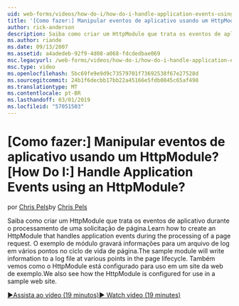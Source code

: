 ```yaml
---
uid: web-forms/videos/how-do-i/how-do-i-handle-application-events-using-an-httpmodule
title: '[Como fazer:] Manipular eventos de aplicativo usando um HttpModule? | Microsoft Docs'
author: rick-anderson
description: Saiba como criar um HttpModule que trata os eventos de aplicativo durante o processamento de uma solicitação de página. O exemplo de módulo gravará as informações em um log...
ms.author: riande
ms.date: 09/13/2007
ms.assetid: a4adedeb-92f9-4d08-a068-fdcdedbae069
msc.legacyurl: /web-forms/videos/how-do-i/how-do-i-handle-application-events-using-an-httpmodule
msc.type: video
ms.openlocfilehash: 5bc69fe9e9d9c73579701f73692538f67e27528d
ms.sourcegitcommit: 24b1f6decbb17bb22a45166e5fdb0845c65af498
ms.translationtype: MT
ms.contentlocale: pt-BR
ms.lasthandoff: 03/01/2019
ms.locfileid: "57051503"
---
```

<a name="how-do-i-handle-application-events-using-an-httpmodule"></a><span data-ttu-id="56e44-105">[Como fazer:] Manipular eventos de aplicativo usando um HttpModule?</span><span class="sxs-lookup"><span data-stu-id="56e44-105">[How Do I:] Handle Application Events using an HttpModule?</span></span>
====================
<span data-ttu-id="56e44-106">por [Chris Pels](https://twitter.com/chrispels)</span><span class="sxs-lookup"><span data-stu-id="56e44-106">by [Chris Pels](https://twitter.com/chrispels)</span></span>

<span data-ttu-id="56e44-107">Saiba como criar um HttpModule que trata os eventos de aplicativo durante o processamento de uma solicitação de página.</span><span class="sxs-lookup"><span data-stu-id="56e44-107">Learn how to create an HttpModule that handles application events during the processing of a page request.</span></span> <span data-ttu-id="56e44-108">O exemplo de módulo gravará informações para um arquivo de log em vários pontos no ciclo de vida de página.</span><span class="sxs-lookup"><span data-stu-id="56e44-108">The sample module will write information to a log file at various points in the page lifecycle.</span></span> <span data-ttu-id="56e44-109">Também vemos como o HttpModule está configurado para uso em um site da web de exemplo.</span><span class="sxs-lookup"><span data-stu-id="56e44-109">We also see how the HttpModule is configured for use in a sample web site.</span></span>

[<span data-ttu-id="56e44-110">&#9654;Assista ao vídeo (19 minutos)</span><span class="sxs-lookup"><span data-stu-id="56e44-110">&#9654; Watch video (19 minutes)</span></span>](https://channel9.msdn.com/Blogs/ASP-NET-Site-Videos/how-do-i-handle-application-events-using-an-httpmodule)
